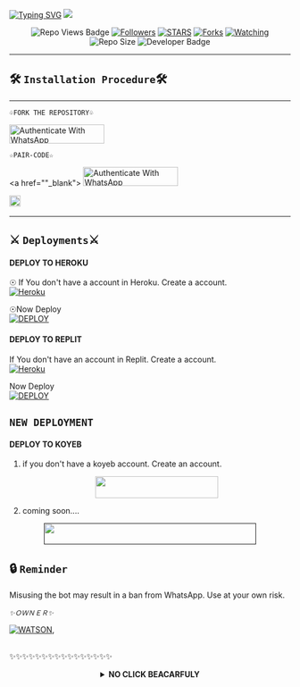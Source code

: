 <a href="https://git.io/typing-svg"><img src="https://readme-typing-svg.demolab.com?font=Black+Ops+One&size=50&pause=1000&color=1BAFBAFF&center=true&width=910&height=100&lines=THANKS FOR YOUR +SUPPORT-DONT; FORGET+SATAR+FORK+MYREPO;CREATED+BY+WATSON FOURPENCE;RELEASED+15-2-2025" alt="Typing SVG" /></a>
<a><img src='https://i.imgur.com/QxeVvOc.jpeg'/></a>

 </p>
  <p align="center">
   <!-- Repo Views -->
  <img src="https://hits.seeyoufarm.com/api/count/incr/badge.svg?url=https%3A%2F%2Fgithub.com%2Fwatson-xd6%2F2FPRECIOUS-MD&count_bg=%2379C83D&title_bg=%23555555&icon=gitpod.svg&icon_color=%23E7E7E7&title=Views&edge_flat=false" alt="Repo Views Badge">
 <a href="https://github.com/watson-xd6?tab=followers"><img title="Followers" src="https://img.shields.io/github/followers/watson-xd6?label=Followers&style=social"></a>
<a href="https://github.com/watson-xd6/PRECIOUS-MD/stargazers/"><img title="STARS" src="https://img.shields.io/github/stars/watson-xd6/PRECIOUS-MD?&style=social"></a>
<a href="https://github.com/watson-xd6/PRECIOUS-MD/network/members"><img title="Forks" src="https://img.shields.io/github/forks/watson-xd6/PRECIOUS-MD?style=social"></a>
<a href="https://github.com/watson-xd6/PRECIOUS-MD/watchers"><img title="Watching" src="https://img.shields.io/github/watchers/watson-xd6/PRECIOUS-MD?label=Watching&style=social"></a>
<!-- Repo Size -->
  <img src="https://img.shields.io/github/repo-size/watson-xd6/PRECIOUS-MD?color=gold&label=Repo%20Size&style=plastic" alt="Repo Size">
  <!-- Developer -->
  <img src="https://img.shields.io/static/v1?label=OWNER&message=WATSON%20XD&color=blue&style=plastic" alt="Developer Badge">
</p>        

 

-------------------------


## 🛠️ `Installation Procedure`🛠

---------------------
```♧FORK THE REPOSITORY♧```

  <a href="https://github.com/watson-xd6/PRECIOUS-MD/fork" target="_blank">
  <img src="https://img.shields.io/badge/FORK STAR-black?style=for-the-badge&logo=render" alt="Authenticate With WhatsApp" width="170" height="34">
</a>


```☆PAIR-CODE☆```



<a href=""_blank">
  <img src="https://img.shields.io/badge/PAIR CODE-rainbow?style=for-the-badge&logo=render" alt="Authenticate With WhatsApp" width="170" height="34">
</a>

<a
href="https://github.com/watson-xd6/PRECIOUS-MD/graphs/commit-activity"><img height="20" src="https://img.shields.io/badge/Maintained%3F-yes-green.svg"></a>&nbsp;&nbsp;
</p>
<p align='center'>
          
---------------------

 
## ⚔️ `Deployments`⚔️
#### DEPLOY TO HEROKU 

☉ If You don't have a account in Heroku. Create a account.
    <br>
<a href='https://signup.heroku.com/' target="_blank"><img alt='Heroku' src='https://img.shields.io/badge/-Create-black?style=for-the-badge&logo=heroku&logoColor=white'/></a>

☉Now Deploy
    <br>
<a href='https://dashboard.heroku.com/new?template=https://github.com/watson-xd6/PRECIOUS-MD' target="_blank"><img alt='DEPLOY' src='https://img.shields.io/badge/-DEPLOY-black?style=for-the-badge&logo=heroku&logoColor=white'/></a>

#### DEPLOY TO REPLIT
 If You don't have an account in Replit. Create a account.
    <br>
<a href='https://replit.com/signup' target="_blank"><img alt='Heroku' src='https://img.shields.io/badge/-Create-black?style=for-the-badge&logo=replit&logoColor=white'/></a>

 Now Deploy
    <br>
    <a href='https://repl.it/github/watson-xd6/PRECIOUS-MD' target="_blank"><img alt='DEPLOY' src='https://img.shields.io/badge/-DEPLOY-black?style=for-the-badge&logo=replit&logoColor=white'/></a>

## `NEW DEPLOYMENT`



#### DEPLOY TO KOYEB

1. if you don't have a koyeb account. Create an account.
   <br>
   <p align="center"><a href="https://app.koyeb.com/auth/signup"> <img src="https://img.shields.io/badge/Koyeb account-blue?style=for-the-badge&logo=koyeb" width="220" height="38.45"/></a></p>

2. coming soon....
   <br>
  <p align="center"><a href=""> <img src="https://www.koyeb.com/static/images/deploy/button.svg" width="380" height="38.45"/></a></p>


   

## 🔒 `Reminder`
Misusing the bot may result in a ban from WhatsApp. Use at your own risk.



*`✨️ＯＷＮＥＲ✨️`* 

[![WATSON](https://github.com/watson-xd6.png?size=300)](https://github.com/watson-xd6), 

<br> ✨️✨️✨️✨️✨️✨️✨️✨️✨️✨️✨️✨️✨️✨️✨️✨️

<details>

<b><strong><summary align="center" style="color: Yello;">NO CLICK BEACARFULY</summary></strong></b>
<p style="text-align: center; font-size: 1.2em;">

### <br> URE FREE TO CLONE NIGGER START WITH INDEX.JS 😏😁

